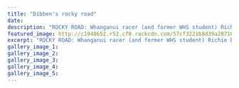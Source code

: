 ```yaml
---
title: "Dibben's rocky road"
date: 
description: "ROCKY ROAD: Whanganui racer (and former WHS student) Richie Dibben (119) hunts down the leaders before getting the chop in the Asia Supermoto Championship in Newcastle, Australia at the weekend..."
featured_image: http://c1940652.r52.cf0.rackcdn.com/57cf3221b8d39a2071001b5e/ex-Richar-Dibben-Asia-Supermoto-Champs-in-OZ-Chron-6-Sept.jpg
excerpt: "ROCKY ROAD: Whanganui racer (and former WHS student) Richie Dibben (119) hunts down the leaders before getting the chop in the Asia Supermoto Championship in Newcastle, Australia at the weekend."
gallery_image_1: 
gallery_image_2: 
gallery_image_3: 
gallery_image_4: 
gallery_image_5: 
---
```

